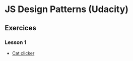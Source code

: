 # JS Design Patterns (Udacity)

## Exercices

### Lesson 1
* [Cat clicker](https://jsfiddle.net/omajul/Lzf5xyvw/)
